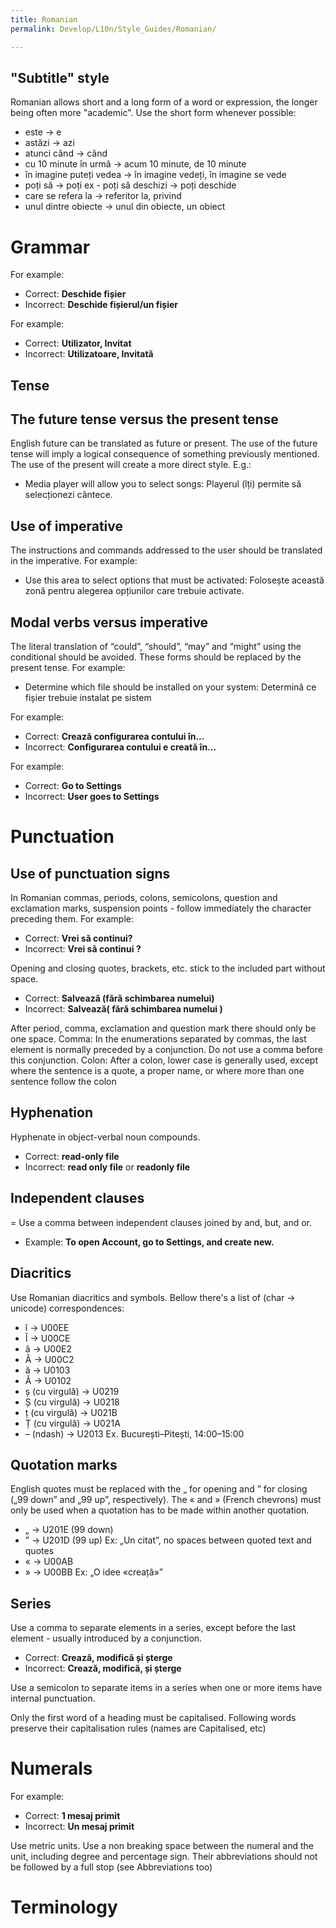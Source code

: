 ```yaml
---
title: Romanian
permalink: Develop/L10n/Style_Guides/Romanian/

---
```


## "Subtitle" style

Romanian allows short and a long form of a word or expression, the
longer being often more "academic". Use the short form whenever
possible:

  - este -\> e
  - astăzi -\> azi
  - atunci când -\> când
  - cu 10 minute în urmă -\> acum 10 minute, de 10 minute
  - în imagine puteți vedea -\> în imagine vedeți, în imagine se vede
  - poți să <conjunctiv> -\> poți <infinitiv> ex - poți să deschizi -\>
    poți deschide
  - care se refera la -\> referitor la, privind
  - unul dintre obiecte -\> unul din obiecte, un obiect

# Grammar

For example:

  - Correct: **Deschide fișier**
  - Incorrect: **Deschide fișierul/un fișier**

For example:

  - Correct: **Utilizator, Invitat**
  - Incorrect: **Utilizatoare, Invitată**

## Tense

## The future tense versus the present tense

English future can be translated as future or present. The use of the
future tense will imply a logical consequence of something previously
mentioned. The use of the present will create a more direct style. E.g.:

  - Media player will allow you to select songs: Playerul (îți) permite
    să selecționezi cântece.

## Use of imperative

The instructions and commands addressed to the user should be translated
in the imperative. For example:

  - Use this area to select options that must be activated: Folosește
    această zonă pentru alegerea opțiunilor care trebuie activate.

## Modal verbs versus imperative

The literal translation of “could”, “should”, “may” and “might” using
the conditional should be avoided. These forms should be replaced by the
present tense. For example:

  - Determine which file should be installed on your system: Determină
    ce fișier trebuie instalat pe sistem

For example:

  - Correct: **Crează configurarea contului în...**
  - Incorrect: **Configurarea contului e creată în...**

For example:

  - Correct: **Go to Settings**
  - Incorrect: **User goes to Settings**

# Punctuation

## Use of punctuation signs

In Romanian commas, periods, colons, semicolons, question and
exclamation marks, suspension points - follow immediately the character
preceding them. For example:

  - Correct: **Vrei să continui?**
  - Incorrect: **Vrei să continui ?**

Opening and closing quotes, brackets, etc. stick to the included part
without space.

  - Correct: **Salvează (fără schimbarea numelui)**
  - Incorrect: **Salvează( fără schimbarea numelui )**

After period, comma, exclamation and question mark there should only be
one space. Comma: In the enumerations separated by commas, the last
element is normally preceded by a conjunction. Do not use a comma before
this conjunction. Colon: After a colon, lower case is generally used,
except where the sentence is a quote, a proper name, or where more than
one sentence follow the colon

## Hyphenation

Hyphenate in object-verbal noun compounds.

  - Correct: **read-only file**
  - Incorrect: **read only file** or **readonly file**

## Independent clauses

\= Use a comma between independent clauses joined by and, but, and or.

  - Example: **To open Account, go to Settings, and create new.**

## Diacritics

Use Romanian diacritics and symbols. Bellow there's a list of (char -\>
unicode) correspondences:

  - î -\> U00EE
  - Î -\> U00CE
  - â -\> U00E2
  - Â -\> U00C2
  - ă -\> U0103
  - Ă -\> U0102
  - ș (cu virgulă) -\> U0219
  - Ș (cu virgulă) -\> U0218
  - ț (cu virgulă) -\> U021B
  - Ț (cu virgulă) -\> U021A
  - – (ndash) -\> U2013 Ex. București–Pitești, 14:00–15:00

## Quotation marks

English quotes must be replaced with the „ for opening and ” for closing
(„99 down” and „99 up”, respectively). The « and » (French chevrons)
must only be used when a quotation has to be made within another
quotation.

  - „ -\> U201E (99 down)
  - ” -\> U201D (99 up) Ex: „Un citat”, no spaces between quoted text
    and quotes
  - « -\> U00AB
  - » -\> U00BB Ex: „O idee «creață»”

## Series

Use a comma to separate elements in a series, except before the last
element - usually introduced by a conjunction.

  - Correct: **Crează, modifică și șterge**
  - Incorrect: **Crează, modifică, și șterge**

Use a semicolon to separate items in a series when one or more items
have internal punctuation.

Only the first word of a heading must be capitalised. Following words
preserve their capitalisation rules (names are Capitalised, etc)

# Numerals

For example:

  - Correct: **1 mesaj primit**
  - Incorrect: **Un mesaj primit**

Use metric units. Use a non breaking space between the numeral and the
unit, including degree and percentage sign. Their abbreviations should
not be followed by a full stop (see Abbreviations too)

# Terminology
